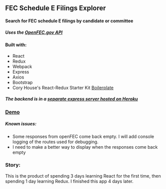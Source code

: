 ## FEC Schedule E Filings Explorer

#### Search for FEC schedule E filings by candidate or committee


##### Uses the [OpenFEC.gov API](https://api.open.fec.gov/developers/)


#### Built with:
- React
- Redux
- Webpack
- Express
- Axios
- Bootstrap
- Cory House's React-Redux Starter Kit [Boilerplate](https://github.com/coryhouse/pluralsight-redux-starter)

##### The backend is in a [separate express server hosted on Heroku](https://github.com/elliothimmelfarb/section-e-explorer-backend)


### [Demo](http://fec-schedule-e-explorer.surge.sh/)


##### Known issues:
- Some responses from openFEC come back empty. I will add console logging of the routes used for debugging.
- I need to make a better way to display when the responses come back empty


### Story:
This is the product of spending 3 days learning React for the first time, then spending 1 day learning Redux. I finished this app 4 days later.
